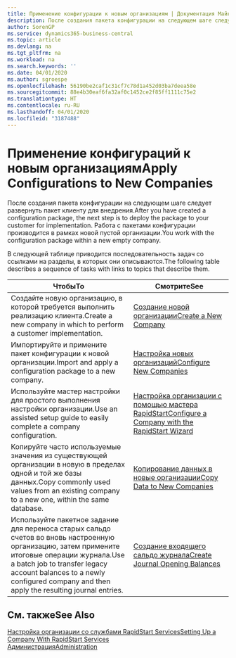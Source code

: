 ```yaml
---
title: Применение конфигурации к новым организациям | Документация Майкрософт
description: После создания пакета конфигурации на следующем шаге следует развернуть пакет клиенту для внедрения. Конфигурация используется для новой пустой организации.
author: SorenGP
ms.service: dynamics365-business-central
ms.topic: article
ms.devlang: na
ms.tgt_pltfrm: na
ms.workload: na
ms.search.keywords: ''
ms.date: 04/01/2020
ms.author: sgroespe
ms.openlocfilehash: 56190be2caf1c31cf7c78d1a452d03ba7deea58e
ms.sourcegitcommit: 88e4b30eaf6fa32af0c1452ce2f85ff1111c75e2
ms.translationtype: HT
ms.contentlocale: ru-RU
ms.lasthandoff: 04/01/2020
ms.locfileid: "3187488"
---
```

# <a name="apply-configurations-to-new-companies"></a><span data-ttu-id="e56ff-104">Применение конфигураций к новым организациям</span><span class="sxs-lookup"><span data-stu-id="e56ff-104">Apply Configurations to New Companies</span></span>
<span data-ttu-id="e56ff-105">После создания пакета конфигурации на следующем шаге следует развернуть пакет клиенту для внедрения.</span><span class="sxs-lookup"><span data-stu-id="e56ff-105">After you have created a configuration package, the next step is to deploy the package to your customer for implementation.</span></span> <span data-ttu-id="e56ff-106">Работа с пакетами конфигурации производится в рамках новой пустой организации.</span><span class="sxs-lookup"><span data-stu-id="e56ff-106">You work with the configuration package within a new empty company.</span></span>  

 <span data-ttu-id="e56ff-107">В следующей таблице приводится последовательность задач со ссылками на разделы, в которых они описываются.</span><span class="sxs-lookup"><span data-stu-id="e56ff-107">The following table describes a sequence of tasks with links to topics that describe them.</span></span>

|<span data-ttu-id="e56ff-108">**Чтобы**</span><span class="sxs-lookup"><span data-stu-id="e56ff-108">**To**</span></span>|<span data-ttu-id="e56ff-109">**Смотрите**</span><span class="sxs-lookup"><span data-stu-id="e56ff-109">**See**</span></span>|  
|------------|-------------|  
|<span data-ttu-id="e56ff-110">Создайте новую организацию, в которой требуется выполнить реализацию клиента.</span><span class="sxs-lookup"><span data-stu-id="e56ff-110">Create a new company in which to perform a customer implementation.</span></span>|[<span data-ttu-id="e56ff-111">Создание новой организации</span><span class="sxs-lookup"><span data-stu-id="e56ff-111">Create a New Company</span></span>](admin-how-to-create-a-new-company.md)|  
|<span data-ttu-id="e56ff-112">Импортируйте и примените пакет конфигурации к новой организации.</span><span class="sxs-lookup"><span data-stu-id="e56ff-112">Import and apply a configuration package to a new company.</span></span>|[<span data-ttu-id="e56ff-113">Настройка новых организаций</span><span class="sxs-lookup"><span data-stu-id="e56ff-113">Configure New Companies</span></span>](admin-how-to-configure-new-companies.md)|  
|<span data-ttu-id="e56ff-114">Используйте мастер настройки для простого выполнения настройки организации.</span><span class="sxs-lookup"><span data-stu-id="e56ff-114">Use an assisted setup guide to easily complete a company configuration.</span></span>|[<span data-ttu-id="e56ff-115">Настройка организации с помощью мастера RapidStart</span><span class="sxs-lookup"><span data-stu-id="e56ff-115">Configure a Company with the RapidStart Wizard</span></span>](admin-how-to-configure-a-company-with-the-rapidstart-wizard.md)|
|<span data-ttu-id="e56ff-116">Копируйте часто используемые значения из существующей организации в новую в пределах одной и той же базы данных.</span><span class="sxs-lookup"><span data-stu-id="e56ff-116">Copy commonly used values from an existing company to a new one, within the same database.</span></span>|[<span data-ttu-id="e56ff-117">Копирование данных в новые организации</span><span class="sxs-lookup"><span data-stu-id="e56ff-117">Copy Data to New Companies</span></span>](admin-how-to-copy-data-to-new-companies.md)|  
|<span data-ttu-id="e56ff-118">Используйте пакетное задание для переноса старых сальдо счетов во вновь настроенную организацию, затем примените итоговые операции журнала.</span><span class="sxs-lookup"><span data-stu-id="e56ff-118">Use a batch job to transfer legacy account balances to a newly configured company and then apply the resulting journal entries.</span></span>|[<span data-ttu-id="e56ff-119">Создание входящего сальдо журнала</span><span class="sxs-lookup"><span data-stu-id="e56ff-119">Create Journal Opening Balances</span></span>](admin-how-to-create-journal-opening-balances.md)|  

## <a name="see-also"></a><span data-ttu-id="e56ff-120">См. также</span><span class="sxs-lookup"><span data-stu-id="e56ff-120">See Also</span></span>  
[<span data-ttu-id="e56ff-121">Настройка организации со службами RapidStart Services</span><span class="sxs-lookup"><span data-stu-id="e56ff-121">Setting Up a Company With RapidStart Services</span></span>](admin-set-up-a-company-with-rapidstart.md)  
[<span data-ttu-id="e56ff-122">Администрация</span><span class="sxs-lookup"><span data-stu-id="e56ff-122">Administration</span></span>](admin-setup-and-administration.md)
